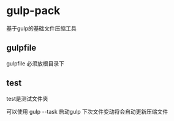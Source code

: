 # gulp-pack
基于gulp的基础文件压缩工具

## gulpfile
gulpfile 必须放根目录下

## test 
 test是测试文件夹
 
 可以使用 gulp --task 启动gulp 下次文件变动将会自动更新压缩文件
 
